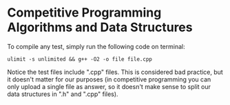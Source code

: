 # Competitive Programming Algorithms and Data Structures

To compile any test, simply run the following code on terminal:

`ulimit -s unlimited && g++ -O2 -o file file.cpp`

Notice the test files include ".cpp" files. This is considered bad practice, but it doesn't matter for our purposes (in competitive programming you can only upload a single file as answer, so it doesn't make sense to split our data structures in ".h" and ".cpp" files).
